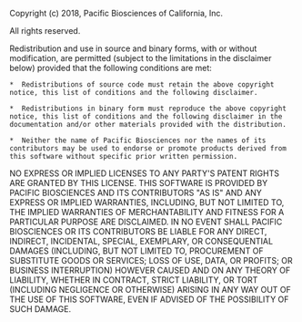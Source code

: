Copyright (c) 2018, Pacific Biosciences of California, Inc.
 
All rights reserved.
 
Redistribution and use in source and binary forms, with or without modification, are permitted (subject to the limitations in the disclaimer below) provided that the following conditions are met:
 
    *  Redistributions of source code must retain the above copyright notice, this list of conditions and the following disclaimer.
 
    *  Redistributions in binary form must reproduce the above copyright notice, this list of conditions and the following disclaimer in the documentation and/or other materials provided with the distribution.
  
    *  Neither the name of Pacific Biosciences nor the names of its contributors may be used to endorse or promote products derived from this software without specific prior written permission.
 
NO EXPRESS OR IMPLIED LICENSES TO ANY PARTY'S PATENT RIGHTS ARE GRANTED BY THIS LICENSE. THIS SOFTWARE IS PROVIDED BY PACIFIC BIOSCIENCES AND ITS CONTRIBUTORS "AS IS" AND ANY EXPRESS OR IMPLIED WARRANTIES, INCLUDING, BUT NOT LIMITED TO, THE IMPLIED WARRANTIES OF MERCHANTABILITY AND FITNESS FOR A PARTICULAR PURPOSE ARE DISCLAIMED. IN NO EVENT SHALL PACIFIC BIOSCIENCES OR ITS CONTRIBUTORS BE LIABLE FOR ANY DIRECT, INDIRECT, INCIDENTAL, SPECIAL, EXEMPLARY, OR CONSEQUENTIAL DAMAGES (INCLUDING, BUT NOT LIMITED TO, PROCUREMENT OF SUBSTITUTE GOODS OR SERVICES; LOSS OF USE, DATA, OR PROFITS; OR BUSINESS INTERRUPTION) HOWEVER CAUSED AND ON ANY THEORY OF LIABILITY, WHETHER IN CONTRACT, STRICT LIABILITY, OR TORT (INCLUDING NEGLIGENCE OR OTHERWISE) ARISING IN ANY WAY OUT OF THE USE OF THIS SOFTWARE, EVEN IF ADVISED OF THE POSSIBILITY OF SUCH DAMAGE.
 


